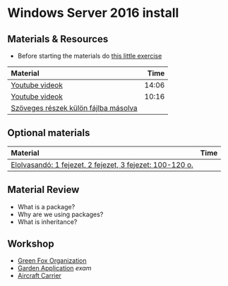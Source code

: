 # Windows Server 2016 install

## Materials & Resources

- Before starting the materials do [this little exercise](before/java.md)

| Material                                                                                                            |  Time |
| :------------------------------------------------------------------------------------------------------------------ | ----: |
| [Youtube videok](https://www.youtube.com/watch?v=i2ghIckPZfE)                     | 14:06 |
| [Youtube videok](https://www.youtube.com/watch?v=PHden2Po8YU)                    | 10:16 |
| [Szöveges részek külön fájlba másolva](https://docs.oracle.com/javase/tutorial/java/javaOO/accesscontrol.html) | 

## Optional materials

| Material                                                                                              |  Time |
| :---------------------------------------------------------------------------------------------------- | ----: |
| [Elolvasandó: 1 fejezet, 2 fejezet, 3 fejezet: 100-120 o.](https://docs.oracle.com/javase/tutorial/java/javaOO/accesscontrol.html) |      

## Material Review

- What is a package?
  <!--
    A package can be defined as a grouping of related classes providing access
    protection and namespace management. Pretty much a directory with the
    grouped class files.
  -->
- Why are we using packages?
  <!--
    Packages are used in Java in order to prevent naming conflicts, to control
    access, to make searching/locating and usage easier of classes.
  -->
- What is inheritance?
  

## Workshop

- [Green Fox Organization](green-fox/java.md)
- [Garden Application](garden-app/README.md) *exam*
- [Aircraft Carrier](aircraft-carrier/README.md)